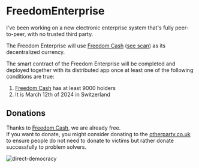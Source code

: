# FreedomEnterprise
I've been working on a new electronic enterprise system that's fully peer-to-peer, with no trusted third party.   

The Freedom Enterprise will use [Freedom Cash](https://FreedomCash.org) ([see scan](https://zkevm.polygonscan.com/token/0xa1e7bB978a28A30B34995c57d5ba0B778E90033B)) as its decentralized currency.  

The smart contract of the Freedom Enterprise will be completed and deployed together with its distributed app once at least one of the following conditions are true:  
1. [Freedom Cash](https://FreedomCash.org) has at least 9000 holders  
2. It is March 12th of 2024 in Switzerland

## Donations
Thanks to [Freedom Cash](https://FreedomCash.org), we are already free.  
If you want to donate, you might consider donating to the [otherparty.co.uk](https://www.otherparty.co.uk/donate-crypto-the-other-party) to ensure people do not need to donate to victims but rather donate successfully to problem solvers.   
  
![direct-democracy](https://github.com/michael-spengler/sleep/assets/145258627/fe97b7da-62b4-4cf6-9be0-7b03b2f3095a)
